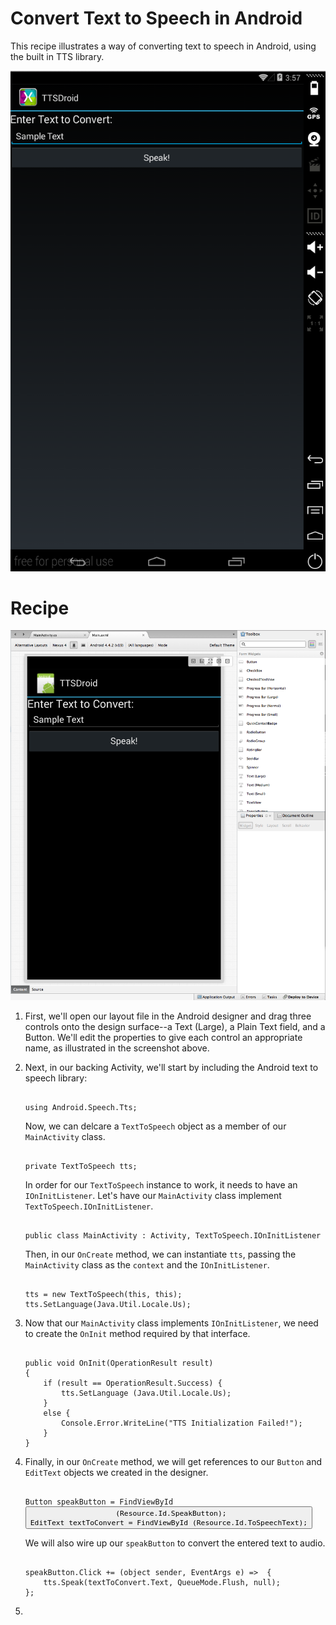 Convert Text to Speech in Android
===============================

This recipe illustrates a way of converting text to speech in Android, using the built in TTS library.

![layout](/TTSDroid/Screenshots/01.png)

Recipe
======
![layout in designer](/TTSDroid/Screenshots/02.png)
<ol>
<li>
<p>First, we'll open our layout file in the Android designer and drag three controls onto the design surface--a Text (Large), a Plain Text field, and a Button. We'll edit the properties to give each control an appropriate name, as illustrated in the screenshot above.</p>
</li>

<li>
<p>Next, in our backing Activity, we'll start by including the Android text to speech library:</p>
<pre><code>
using Android.Speech.Tts;
</code></pre>

<p>Now, we can delcare a <code>TextToSpeech</code> object as a member of our <code>MainActivity</code> class.</p>
<pre><code>
private TextToSpeech tts;
</code></pre>

<p>In order for our <code>TextToSpeech</code> instance to work, it needs to have an <code>IOnInitListener</code>. Let's have our <code>MainActivity</code> class implement <code>TextToSpeech.IOnInitListener</code>.
<pre><code>
public class MainActivity : Activity, TextToSpeech.IOnInitListener
</code></pre>

<p>Then, in our <code>OnCreate</code> method, we can instantiate <code>tts</code>, passing the <code>MainActivity</code> class as the <code>context</code> and the <code>IOnInitListener</code>.</p>
<pre><code>
tts = new TextToSpeech(this, this);
tts.SetLanguage(Java.Util.Locale.Us);
</code></pre>
</li>

<li>
<p>Now that our <code>MainActivity</code> class implements <code>IOnInitListener</code>, we need to create the <code>OnInit</code> method required by that interface.</p>
<pre><code>
public void OnInit(OperationResult result)
{
	if (result == OperationResult.Success) {
		tts.SetLanguage (Java.Util.Locale.Us);
	} 
	else {
		Console.Error.WriteLine("TTS Initialization Failed!");
	}
}
</code></pre>
</li>

<li>
<p>Finally, in our <code>OnCreate</code> method, we will get references to our <code>Button</code> and <code>EditText</code> objects we created in the designer.</p>
<pre><code>
Button speakButton = FindViewById<Button> (Resource.Id.SpeakButton);
EditText textToConvert = FindViewById<EditText> (Resource.Id.ToSpeechText);
</code></pre>

<p>We will also wire up our <code>speakButton</code> to convert the entered text to audio.</p>
<pre><code>
speakButton.Click += (object sender, EventArgs e) =>  {
	tts.Speak(textToConvert.Text, QueueMode.Flush, null);
};
</code></pre>
</li>

<li>
</li>
</ol>
